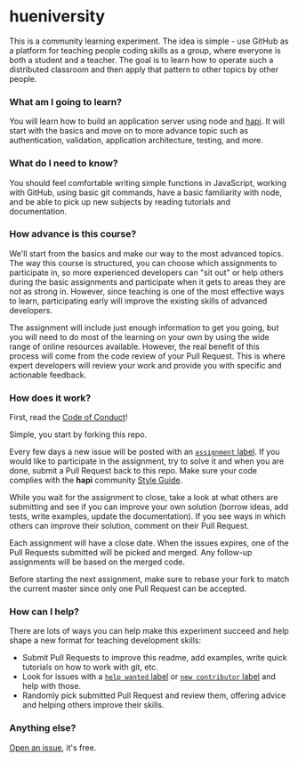 # hueniversity

This is a community learning experiment. The idea is simple - use GitHub as a platform for teaching people coding skills as a group, where everyone is both a student and a teacher. The goal is to learn how to operate such a distributed classroom and then apply that pattern to other topics by other people.

### What am I going to learn?

You will learn how to build an application server using node and [hapi](http://hapijs.com). It will start with the basics and move on to more advance topic such as authentication, validation, application architecture, testing, and more.

### What do I need to know?

You should feel comfortable writing simple functions in JavaScript, working with GitHub, using basic git commands, have a basic familiarity with node, and be able to pick up new subjects by reading tutorials and documentation.

### How advance is this course?

We'll start from the basics and make our way to the most advanced topics. The way this course is structured, you can choose which assignments to participate in, so more experienced developers can "sit out" or help others during the basic assignments and participate when it gets to areas they are not as strong in. However, since teaching is one of the most effective ways to learn, participating early will improve the existing skills of advanced developers.

The assignment will include just enough information to get you going, but you will need to do most of the learning on your own by using the wide range of online resources available. However, the real benefit of this process will come from the code review of your Pull Request. This is where expert developers will review your work and provide you with specific and actionable feedback.

### How does it work?

First, read the [Code of Conduct](https://github.com/hueniverse/hueniversity/blob/master/COC.md)!

Simple, you start by forking this repo.

Every few days a new issue will be posted with an [`assignment` label](https://github.com/hueniverse/hueniversity/labels/assignment). If you would like to participate in the assignment, try to solve it and when you are done, submit a Pull Request back to this repo. Make sure your code complies with the **hapi** community [Style Guide](https://github.com/hapijs/contrib/blob/master/Style.md).

While you wait for the assignment to close, take a look at what others are submitting and see if you can improve your own solution (borrow ideas, add tests, write examples, update the documentation). If you see ways in which others can improve their solution, comment on their Pull Request.

Each assignment will have a close date. When the issues expires, one of the Pull Requests submitted will be picked and merged. Any follow-up assignments will be based on the merged code.

Before starting the next assignment, make sure to rebase your fork to match the current master since only one Pull Request can be accepted.

### How can I help?

There are lots of ways you can help make this experiment succeed and help shape a new format for teaching development skills:
- Submit Pull Requests to improve this readme, add examples, write quick tutorials on how to work with git, etc.
- Look for issues with a [`help wanted` label](https://github.com/hueniverse/hueniversity/labels/help%20wanted) or [`new contributor` label](https://github.com/hueniverse/hueniversity/labels/new%20contributor) and help with those.
- Randomly pick submitted Pull Request and review them, offering advice and helping others improve their skills.

### Anything else?

[Open an issue](https://github.com/hueniverse/hueniversity/issues/new), it's free.

